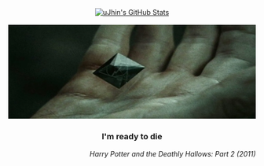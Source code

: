 
<div align="center">
  <a href="https://github.com/uJhin">
    <img alt="uJhin's GitHub Stats" src="https://github-readme-stats.vercel.app/api?username=uJhin&show_icons=true&theme=dark">
    <br/><br/>
    <img alt="Banner" src="images/Banner.png">
  </a>  
</div>

<div align="center">
  <h3>I'm ready to die</h3>
</div>
<div align="right">
  <i>Harry Potter and the Deathly Hallows: Part 2 (2011)</i>
</div>


<!--
# You-Jhin
You-Jhin's GitHub page
## Profile
- [GitHub](https://github.com/uJhin)
- email: `ujhin942@gmail.com`
-->

